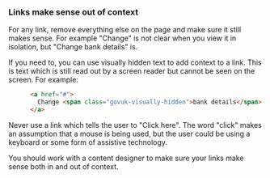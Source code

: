 ### Links make sense out of context

For any link, remove everything else on the page and make sure it still makes sense. For example "Change" is not clear when you view it in isolation, but "Change bank details" is.

If you need to, you can use visually hidden text to add context to a link. This is text which is still read out by a screen reader but cannot be seen on the screen. For example:
```html
      <a href="#">
        Change <span class="govuk-visually-hidden">bank details</span>
      </a>
```

Never use a link which tells the user to "Click here". The word "click" makes an assumption that a mouse is being used, but the user could be using a keyboard or some form of assistive technology.

You should work with a content designer to make sure your links make sense both in and out of context.
